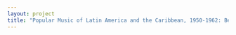 ```yaml
--- 
layout: project 
title: "Popular Music of Latin America and the Caribbean, 1950-1962: Belfer Archive's 45 rpm Collection" 
---
```



